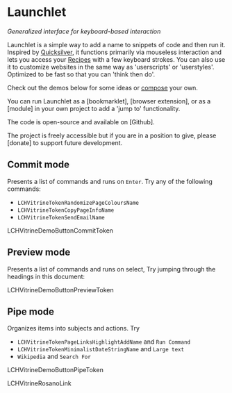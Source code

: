 # Launchlet
_Generalized interface for keyboard-based interaction_

Launchlet is a simple way to add a name to snippets of code and then run it. Inspired by [Quicksilver](https://qsapp.com), it functions primarily via mouseless interaction and lets you access your [Recipes](LCHVitrineTokenGuideURL) with a few keyboard strokes. You can also use it to customize websites in the same way as 'userscripts' or 'userstyles'. Optimized to be fast so that you can 'think then do'.

Check out the demos below for some ideas or [compose](LCHVitrineTokenComposeURL) your own.

You can run Launchlet as a [bookmarklet], [browser extension], or as a [module] in your own project to add a 'jump to' functionality.

The code is open-source and available on [Github].

The project is freely accessible but if you are in a position to give, please [donate] to support future development.

## Commit mode

Presents a list of commands and runs on `Enter`. Try any of the following commands:
- `LCHVitrineTokenRandomizePageColoursName`
- `LCHVitrineTokenCopyPageInfoName`
- `LCHVitrineTokenSendEmailName`

LCHVitrineDemoButtonCommitToken

## Preview mode

Presents a list of commands and runs on select, Try jumping through the headings in this document:

LCHVitrineDemoButtonPreviewToken

## Pipe mode

Organizes items into subjects and actions. Try
- `LCHVitrineTokenPageLinksHighlightAddName` and `Run Command`
- `LCHVitrineTokenMinimalistDateStringName` and `Large text`
- `Wikipedia` and `Search For`

LCHVitrineDemoButtonPipeToken

LCHVitrineRosanoLink
